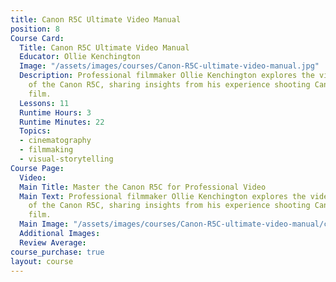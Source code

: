 ```yaml
---
title: Canon R5C Ultimate Video Manual
position: 8
Course Card:
  Title: Canon R5C Ultimate Video Manual
  Educator: Ollie Kenchington
  Image: "/assets/images/courses/Canon-R5C-ultimate-video-manual.jpg"
  Description: Professional filmmaker Ollie Kenchington explores the video capabilities
    of the Canon R5C, sharing insights from his experience shooting Canon's launch
    film.
  Lessons: 11
  Runtime Hours: 3
  Runtime Minutes: 22
  Topics:
  - cinematography
  - filmmaking
  - visual-storytelling
Course Page:
  Video: 
  Main Title: Master the Canon R5C for Professional Video
  Main Text: Professional filmmaker Ollie Kenchington explores the video capabilities
    of the Canon R5C, sharing insights from his experience shooting Canon's launch
    film.
  Main Image: "/assets/images/courses/Canon-R5C-ultimate-video-manual/canon-r5c-ultimate-video-manual-main.jpg"
  Additional Images: 
  Review Average: 
course_purchase: true
layout: course
---
```



